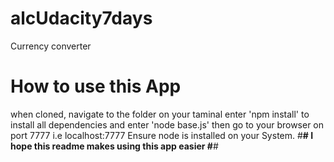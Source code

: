 # alcUdacity7days
Currency converter
# How to use this App
when cloned, navigate to the folder on your taminal enter 'npm install' to install all dependencies and enter 'node base.js'
then go to your browser on port 7777 i.e localhost:7777
Ensure node is installed on your System.
#********************************************#
I hope this readme makes using this app easier
#********************************************#

